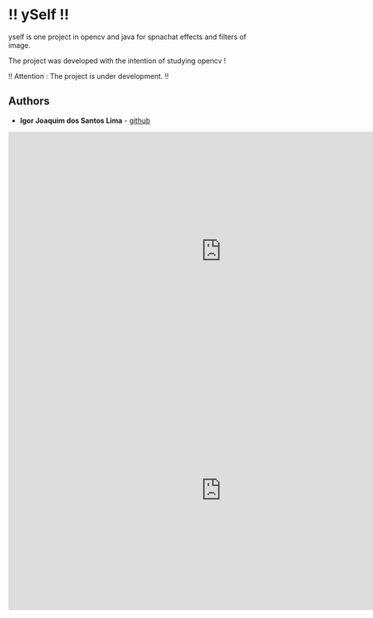 # !! ySelf !!

yself is one project in opencv and java for spnachat effects and filters of image.

The project was developed with the intention of studying opencv !

!! Attention : The project is under development. !!

## Authors

* **Igor Joaquim dos Santos Lima** - [github](https://github.com/igor036)

<iframe width="854" height="480" src="https://www.youtube.com/embed/VDq9WbWEQYo" frameborder="0" allow="autoplay; encrypted-media" allowfullscreen></iframe>
<iframe width="854" height="480" src="https://www.youtube.com/embed/jCqKil-ZegU" frameborder="0" allow="autoplay; encrypted-media" allowfullscreen></iframe>

